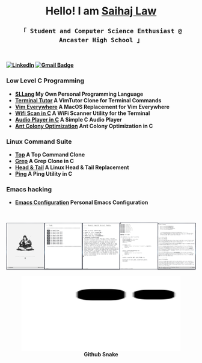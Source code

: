 
<h1 align="center">
Hello! I am <a rel="nofollow noopener noreferrer" target="_blank" href="https://saihaj-laws-wondrous-site.webflow.io">Saihaj Law</a></samp></h1>
  <h3 align = "center">
  <samp>
 
 「 Student and Computer Science Enthusiast @ Ancaster High School<b> 」</br>
  </samp>
 </p>
</h3>
<br>


[![Linkedln](https://img.shields.io/badge/LinkedIn-0077B5?style=flat-square&logo=linkedin&logoColor=white)](https://www.linkedin.com/in/saihaj-law-404b46244/)
[![Gmail Badge](https://img.shields.io/badge/-Gmail-c14438?style=flat-square&logo=Gmail&logoColor=white&link=mailto:laws0817@gmail.com)](mailto:laws0817@gmail.com)

### Low Level C Programming

- **[SLLang](https://github.com/slano-ls/SLLang/)** My Own Personal Programming Language
- **[Terminal Tutor](https://github.com/slano-ls/TerminalTutor)** A VimTutor Clone for Terminal Commands
- **[Vim Everywhere](https://github.com/slano-ls/SketchyVim)** A MacOS Replacement for Vim Everywhere
- **[Wifi Scan in C](https://github.com/slano-ls/External-Projects/blob/main/wifiscan.c)** A WiFi Scanner Utility for the Terminal
- **[Audio Player in C](https://github.com/slano-ls/365_Days_of_Code/blob/main/Day%203.C)** A Simple C Audio Player
- **[Ant Colony Optimization](https://github.com/slano-ls/365_Days_of_Code/blob/main/Day%2011.C)** Ant Colony Optimization in C

### Linux Command Suite
- **[Top](https://github.com/slano-ls/365_Days_of_Code/blob/main/Day%205_3.C)** A Top Command Clone
- **[Grep](https://github.com/slano-ls/365_Days_of_Code/blob/main/Day%201.C)** A Grep Clone in C
- **[Head & Tail](https://github.com/slano-ls/365_Days_of_Code/blob/main/Day%206_2.C)** A Linux Head & Tail Replacement
- **[Ping](https://github.com/slano-ls/365_Days_of_Code/blob/main/Day%207.C)** A Ping Utility in C

### Emacs hacking

- **[Emacs Configuration](https://github.com/slano-ls/Doom-Emacs-Config)** Personal Emacs Configuration
<br/>

<img src="https://raw.githubusercontent.com/slano-ls/slano-ls/master/1.png" width="20%"><img src="https://raw.githubusercontent.com/slano-ls/slano-ls/master/3.png" width="20%"><img src="https://raw.githubusercontent.com/slano-ls/slano-ls/master/2.png" width="20%"/><img src="https://raw.githubusercontent.com/slano-ls/slano-ls/master/5.png" width="20%"/><img src="https://raw.githubusercontent.com/slano-ls/slano-ls/master/4.png" width="20%"/>


<p align="center">
 <figure align ="center">
  <img align = "center" width="860" height="200" src="https://github.com/slano-ls/slano-ls/blob/output/github-contribution-grid-snake.svg">
  <figcaption>Github Snake</figcaption>
 </figure>
</p>
